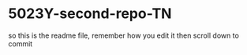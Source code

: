 # 5023Y-second-repo-TN

so this is the readme file, remember how you edit it then scroll down to commit
